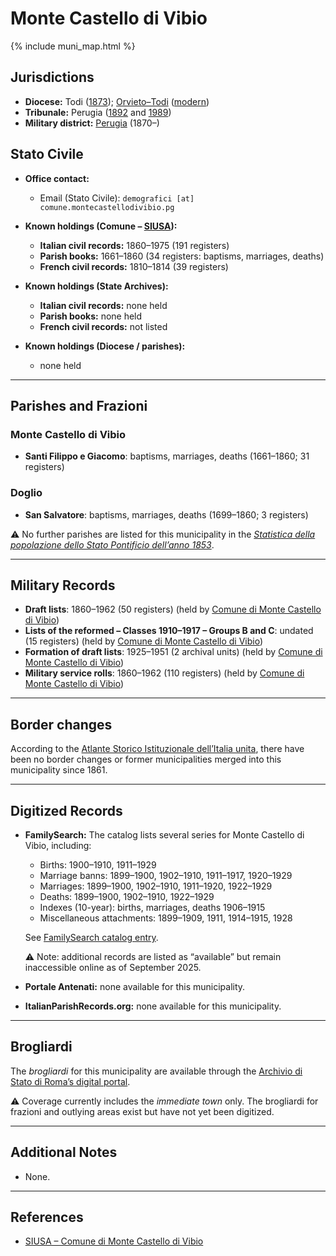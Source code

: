 # Monte Castello di Vibio

{% include muni_map.html %}

## Jurisdictions

* **Diocese:** Todi ([1873](https://www.google.it/books/edition/Il_libro_de_comuni_del_Regno_d_Italia_co/WF9mfeJJcDEC?gbpv=1)); [Orvieto–Todi](../dio/orvieto_todi.md) ([modern](https://www.chiesacattolica.it/annuario-cei/ricerca-parrocchie/))
* **Tribunale:** Perugia ([1892](https://www.google.it/books/edition/Bollettino_ufficiale_del_Ministero_di_gr/kRXd4t5fK-0C?hl=en&gbpv=1&pg=PA457&printsec=frontcover) and [1989](https://www.google.it/books/edition/Gazzetta_ufficiale_della_Repubblica_ital/-Z6nogg-qMQC?hl=en&gbpv=1&pg=RA8-PA38&printsec=frontcover))
* **Military district:** [Perugia](../mil/perugia.md) (1870–)

## Stato Civile

* **Office contact:**

  * Email (Stato Civile): `demografici [at] comune.montecastellodivibio.pg`

* **Known holdings (Comune – [SIUSA](https://siusa-archivi.cultura.gov.it/cgi-bin/siusa/pagina.pl?TipoPag=comparc&Chiave=257151)):**

  * **Italian civil records:** 1860–1975 (191 registers)
  * **Parish books:** 1661–1860 (34 registers: baptisms, marriages, deaths)
  * **French civil records:** 1810–1814 (39 registers)

* **Known holdings (State Archives):**

  * **Italian civil records:** none held
  * **Parish books:** none held
  * **French civil records:** not listed

* **Known holdings (Diocese / parishes):**

  * none held

---

## Parishes and Frazioni

### Monte Castello di Vibio

* **Santi Filippo e Giacomo**: baptisms, marriages, deaths (1661–1860; 31 registers)

### Doglio

* **San Salvatore**: baptisms, marriages, deaths (1699–1860; 3 registers)

⚠️ No further parishes are listed for this municipality in the *[Statistica della popolazione dello Stato Pontificio dell’anno 1853](https://www.google.it/books/edition/Statistics_della_popolazione_dello_Stato/v6dCAQAAMAAJ)*.

---

## Military Records

* **Draft lists**: 1860–1962 (50 registers) (held by [Comune di Monte Castello di Vibio](https://siusa-archivi.cultura.gov.it/cgi-bin/siusa/pagina.pl?TipoPag=comparc&Chiave=168690&RicVM=ricercasemplice&RicFrmRicSemplice=Liste%20di%20leva&RicProgetto=reg%2dumb&RicSez=complessi))
* **Lists of the reformed – Classes 1910–1917 – Groups B and C**: undated (15 registers) (held by [Comune di Monte Castello di Vibio](https://siusa-archivi.cultura.gov.it/cgi-bin/siusa/pagina.pl?TipoPag=comparc&Chiave=168690&RicVM=ricercasemplice&RicFrmRicSemplice=Liste%20di%20leva&RicProgetto=reg%2dumb&RicSez=complessi))
* **Formation of draft lists**: 1925–1951 (2 archival units) (held by [Comune di Monte Castello di Vibio](https://siusa-archivi.cultura.gov.it/cgi-bin/siusa/pagina.pl?TipoPag=comparc&Chiave=168690&RicVM=ricercasemplice&RicFrmRicSemplice=Liste%20di%20leva&RicProgetto=reg%2dumb&RicSez=complessi))
* **Military service rolls**: 1860–1962 (110 registers) (held by [Comune di Monte Castello di Vibio](https://siusa-archivi.cultura.gov.it/cgi-bin/siusa/pagina.pl?TipoPag=comparc&Chiave=168690&RicVM=ricercasemplice&RicFrmRicSemplice=Liste%20di%20leva&RicProgetto=reg%2dumb&RicSez=complessi))

---

## Border changes

According to the [Atlante Storico Istituzionale dell’Italia unita](http://dati.san.beniculturali.it/asi/local/), there have been no border changes or former municipalities merged into this municipality since 1861.

---

## Digitized Records

* **FamilySearch:** The catalog lists several series for Monte Castello di Vibio, including:

  * Births: 1900–1910, 1911–1929
  * Marriage banns: 1899–1900, 1902–1910, 1911–1917, 1920–1929
  * Marriages: 1899–1900, 1902–1910, 1911–1920, 1922–1929
  * Deaths: 1899–1900, 1902–1910, 1922–1929
  * Indexes (10-year): births, marriages, deaths 1906–1915
  * Miscellaneous attachments: 1899–1909, 1911, 1914–1915, 1928

  See [FamilySearch catalog entry](https://www.familysearch.org/en/search/catalog/835028).

  ⚠️ Note: additional records are listed as “available” but remain inaccessible online as of September 2025.

* **Portale Antenati:** none available for this municipality.

* **ItalianParishRecords.org:** none available for this municipality.

---

## Brogliardi

The *brogliardi* for this municipality are available through the [Archivio di Stato di Roma’s digital portal](https://imagoarchiviodistatoroma.cultura.gov.it/Gregoriano/s_brogliardi.php?Provincia=Perugia&Denominazione=Monte%20Castello).

⚠️ Coverage currently includes the *immediate town* only. The brogliardi for frazioni and outlying areas exist but have not yet been digitized.

---

## Additional Notes

* None.

---

## References

* [SIUSA – Comune di Monte Castello di Vibio](https://siusa-archivi.cultura.gov.it/cgi-bin/siusa/pagina.pl?TipoPag=comparc&Chiave=257151)
